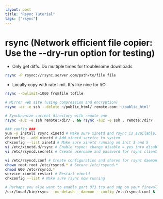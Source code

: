 ```yaml
---
layout: post
title: "Rsync Tutorial"
tags: ["rsync"]
---
```


# rsync (Network efficient file copier: Use the --dry-run option for testing) #

* Only get diffs. Do multiple times for troublesome downloads

```bash
rsync -P rsync://rsync.server.com/path/to/file file
```

* Locally copy with rate limit. It's like nice for I/O

```bash
rsync --bwlimit=1000 fromfile tofile
```

```bash
# Mirror web site (using compression and encryption)
rsync -az -e ssh --delete ~/public_html/ remote.com:'~/public_html'

# Synchronize current directory with remote one
rsync -auz -e ssh remote:/dir/ . && rsync -auz -e ssh . remote:/dir/

### config ###
yum -y install rsync xinetd # Make sure xinetd and rsync is available, if not type
chkconfig --add xinetd # Add xinetd service to system
chkconfig --list xinetd # Make sure xinetd running on init 3 and 5
vi /etc/xinetd.d/rsync # Enable rsync: change disable = yes into disable = no
vi /etc/rsyncd.secrets # Create username and password for rsync client to use: adminname:hispassword

vi /etc/rsyncd.conf # Create configuration and shares for rsync daemon
chown root.root /etc/rsyncd.* # Secure /etc/rsyncd.*
chmod 600 /etc/rsyncd.* 
service xinetd restart # Restart xinetd
chkconfig --list # Make sure rsync now running

# Perhaps you also want to enable port 873 tcp and udp on your firewall
/usr/local/bin/rsync --no-detach --daemon --config /etc/rsyncd.conf &
```

